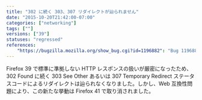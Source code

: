 ```yaml
---
title: "302 に続く 303、307 リダイレクトが辿られません"
date: "2015-10-20T21:42:00-07:00"
categories: ["networking"]
tags: [""]
versions: ["39"]
statuses: "regressed"
references:
    "https://bugzilla.mozilla.org/show_bug.cgi?id=1196882": "Bug 1196882 - Firefox not following 303/7 Status Code after 302"
---
```

Firefox 39 で標準に準拠しない HTTP レスポンスの扱いが厳密になったため、302 Found に続く 303 See Other あるいは 307 Temporary Redirect ステータスコードによるリダイレクトは辿られなくなりました。しかし、Web 互換性問題により、この新たな挙動は Firefox 41 で取り消されました。
